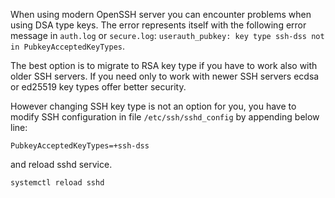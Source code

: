 When using modern OpenSSH server you can encounter problems when using DSA type keys. The error represents itself with the following error message in ```auth.log``` or ```secure.log```: ```userauth_pubkey: key type ssh-dss not in PubkeyAcceptedKeyTypes```.


The best option is to migrate to RSA key type if you have to work also with older SSH servers. If you need only to work with newer SSH servers ecdsa or ed25519 key types offer better security.

However changing SSH key type is not an option for you, you have to modify SSH configuration in file ```/etc/ssh/sshd_config``` by appending below line:

```
PubkeyAcceptedKeyTypes=+ssh-dss
```

and reload sshd service.

```
systemctl reload sshd
```

